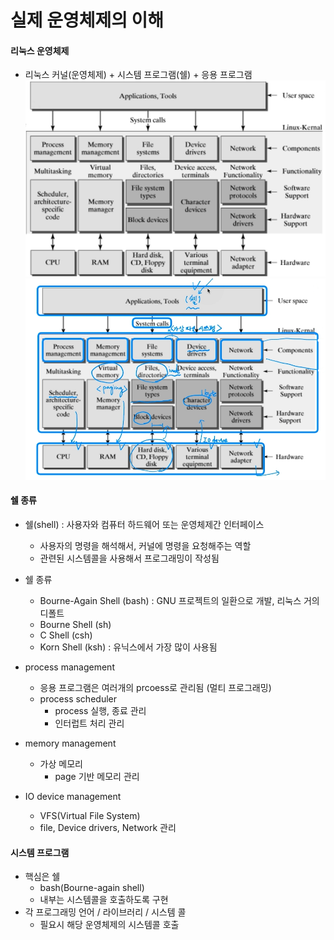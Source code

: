 # 실제 운영체제의 이해
#### 리눅스 운영체제
* 리눅스 커널(운영체제) + 시스템 프로그램(쉘) + 응용 프로그램
![linux1](../img/linux1.png)
![linux1](../img/linux2.png)

#### 쉘 종류
* 쉘(shell) : 사용자와 컴퓨터 하드웨어 또는 운영체제간 인터페이스
  * 사용자의 명령을 해석해서, 커널에 명령을 요청해주는 역할
  * 관련된 시스템콜을 사용해서 프로그래밍이 작성됨
* 쉘 종류
  * Bourne-Again Shell (bash) : GNU 프로젝트의 일환으로 개발, 리눅스 거의 디폴트
  * Bourne Shell (sh)
  * C Shell (csh)
  * Korn Shell (ksh) : 유닉스에서 가장 많이 사용됨


* process management
  * 응용 프로그램은 여러개의 prcoess로 관리됨 (멀티 프로그래밍)
  * process scheduler
    * process 실행, 종료 관리
    * 인터럽트 처리 관리
* memory management
  * 가상 메모리
    * page 기반 메모리 관리
* IO device management
  * VFS(Virtual File System)
  * file, Device drivers, Network 관리


#### 시스템 프로그램
* 핵심은 쉘
  * bash(Bourne-again shell)
  * 내부는 시스템콜을 호출하도록 구현
* 각 프로그래밍 언어 / 라이브러리 / 시스템 콜
  * 필요시 해당 운영체제의 시스템콜 호출

